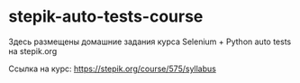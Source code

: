 # stepik-auto-tests-course
Здесь размещены домашние задания курса Selenium + Python auto tests на stepik.org

Ссылка на курс: https://stepik.org/course/575/syllabus
